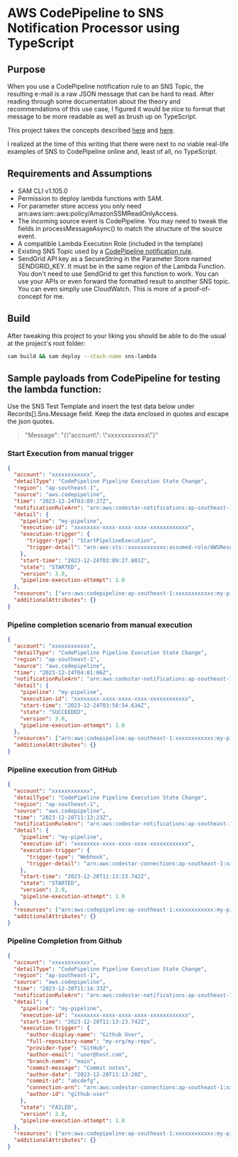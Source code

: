 # AWS CodePipeline to SNS Notification Processor using TypeScript

## Purpose

When you use a CodePipeline notification rule to an SNS Topic, the resulting e-mail is a raw JSON message that can be hard to read. After reading through some documentation about the theory and recommendations of this use case, I figured it would be nice to format that message to be more readable as well as brush up on TypeScript.

This project takes the concepts described [here](https://docs.aws.amazon.com/lambda/latest/dg/with-sns-example.html#with-sns-create-subscription) and [here](https://docs.aws.amazon.com/systems-manager/latest/userguide/ps-integration-lambda-extensions.html).

I realized at the time of this writing that there were next to no viable real-life examples of SNS to CodePipeline online and, least of all, no TypeScript.

## Requirements and Assumptions

- SAM CLI v1.105.0
- Permission to deploy lambda functions with SAM.
- For parameter store access you only need arn:aws:iam::aws:policy/AmazonSSMReadOnlyAccess.
- The incoming source event is CodePipeline. You may need to tweak the fields in processMessageAsync() to match the structure of the source event.
- A compatible Lambda Execution Role (included in the template)
- Existing SNS Topic used by a [CodePipeline notification rule](https://docs.aws.amazon.com/codepipeline/latest/userguide/notification-rule-create.html).
- SendGrid API key as a SecureString in the Parameter Store named SENDGRID_KEY. It must be in the same region of the Lambda Function. You don't need to use SendGrid to get this function to work. You can use your APIs or even forward the formatted result to another SNS topic. You can even simpliy use CloudWatch. This is more of a proof-of-concept for me.

## Build

After tweaking this project to your liking you should be able to do the usual at the project's root folder:

```bash
sam build && sam deploy --stack-name sns-lambda
```

## Sample payloads from CodePipeline for testing the lambda function:

Use the SNS Test Template and insert the test data below under Records[].Sns.Message field. Keep the data enclosed in quotes and escape the json quotes.

> "Message": "{\\"account\\": \\"xxxxxxxxxxxx\\"}"

### Start Execution from manual trigger

```json
{
  "account": "xxxxxxxxxxxx",
  "detailType": "CodePipeline Pipeline Execution State Change",
  "region": "ap-southeast-1",
  "source": "aws.codepipeline",
  "time": "2023-12-24T03:09:27Z",
  "notificationRuleArn": "arn:aws:codestar-notifications:ap-southeast-1:xxxxxxxxxxxx:notificationrule/abcdefg",
  "detail": {
    "pipeline": "my-pipeline",
    "execution-id": "xxxxxxxx-xxxx-xxxx-xxxx-xxxxxxxxxxxx",
    "execution-trigger": {
      "trigger-type": "StartPipelineExecution",
      "trigger-detail": "arn:aws:sts::xxxxxxxxxxxx:assumed-role/AWSReservedSSO_AdministratorAccess_xxxxx/user@host.com"
    },
    "start-time": "2023-12-24T03:09:27.801Z",
    "state": "STARTED",
    "version": 3.0,
    "pipeline-execution-attempt": 1.0
  },
  "resources": ["arn:aws:codepipeline:ap-southeast-1:xxxxxxxxxxxx:my-pipeline"],
  "additionalAttributes": {}
}
```

### Pipeline completion scenario from manual execution

```json
{
  "account": "xxxxxxxxxxxx",
  "detailType": "CodePipeline Pipeline Execution State Change",
  "region": "ap-southeast-1",
  "source": "aws.codepipeline",
  "time": "2023-12-24T04:01:06Z",
  "notificationRuleArn": "arn:aws:codestar-notifications:ap-southeast-1:xxxxxxxxxxxx:notificationrule/abcdefg",
  "detail": {
    "pipeline": "my-pipeline",
    "execution-id": "xxxxxxxx-xxxx-xxxx-xxxx-xxxxxxxxxxxx",
    "start-time": "2023-12-24T03:58:54.634Z",
    "state": "SUCCEEDED",
    "version": 3.0,
    "pipeline-execution-attempt": 1.0
  },
  "resources": ["arn:aws:codepipeline:ap-southeast-1:xxxxxxxxxxxx:my-pipeline"],
  "additionalAttributes": {}
}
```

### Pipeline execution from GitHub

```json
{
  "account": "xxxxxxxxxxxx",
  "detailType": "CodePipeline Pipeline Execution State Change",
  "region": "ap-southeast-1",
  "source": "aws.codepipeline",
  "time": "2023-12-20T11:13:23Z",
  "notificationRuleArn": "arn:aws:codestar-notifications:ap-southeast-1:xxxxxxxxxxxx:notificationrule/abcdefg",
  "detail": {
    "pipeline": "my-pipeline",
    "execution-id": "xxxxxxxx-xxxx-xxxx-xxxx-xxxxxxxxxxxx",
    "execution-trigger": {
      "trigger-type": "Webhook",
      "trigger-detail": "arn:aws:codestar-connections:ap-southeast-1:xxxxxxxxxxxx:connection/abcdefg"
    },
    "start-time": "2023-12-20T11:13:23.742Z",
    "state": "STARTED",
    "version": 2.0,
    "pipeline-execution-attempt": 1.0
  },
  "resources": ["arn:aws:codepipeline:ap-southeast-1:xxxxxxxxxxxx:my-pipeline"],
  "additionalAttributes": {}
}
```

### Pipeline Completion from Github

```json
{
  "account": "xxxxxxxxxxxx",
  "detailType": "CodePipeline Pipeline Execution State Change",
  "region": "ap-southeast-1",
  "source": "aws.codepipeline",
  "time": "2023-12-20T11:14:33Z",
  "notificationRuleArn": "arn:aws:codestar-notifications:ap-southeast-1:xxxxxxxxxxxx:notificationrule/abcdefg",
  "detail": {
    "pipeline": "my-pipeline",
    "execution-id": "xxxxxxxx-xxxx-xxxx-xxxx-xxxxxxxxxxxx",
    "start-time": "2023-12-20T11:13:23.742Z",
    "execution-trigger": {
      "author-display-name": "Github User",
      "full-repository-name": "my-org/my-repo",
      "provider-type": "GitHub",
      "author-email": "user@host.com",
      "branch-name": "main",
      "commit-message": "Commit notes",
      "author-date": "2023-12-20T11:13:20Z",
      "commit-id": "abcdefg",
      "connection-arn": "arn:aws:codestar-connections:ap-southeast-1:xxxxxxxxxxxx:connection/abcdefg",
      "author-id": "github-user"
    },
    "state": "FAILED",
    "version": 2.0,
    "pipeline-execution-attempt": 1.0
  },
  "resources": ["arn:aws:codepipeline:ap-southeast-1:xxxxxxxxxxxx:my-pipeline"],
  "additionalAttributes": {}
}
```
